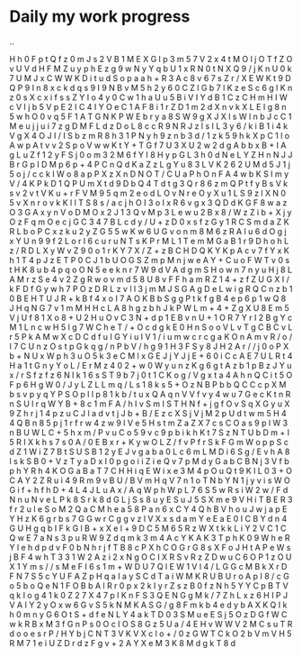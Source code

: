 # Daily my work progress
..

H
h
0
F
p
t
Q
f
z
0
m
J
s
2
V
B
1
M
E
X
G
l
p
3
m
5
7
V
2
x
4
t
M
O
l
j
O
T
f
Z
O
v
U
V
d
H
F
M
Z
u
y
p
h
E
z
g
9
w
N
y
Y
q
b
U
1
x
R
N
0
t
N
X
Q
9
/
j
K
n
U
0
k
7
U
M
J
x
C
W
W
K
D
i
t
u
d
S
o
p
a
a
h
+
R
3
A
c
8
v
6
7
s
Z
r
/
X
E
W
K
t
9
D
Q
P
9
I
n
8
x
c
k
d
q
s
9
I
9
N
B
v
M
5
h
2
y
6
0
C
Z
l
G
b
7
l
K
z
e
S
c
6
g
l
K
n
z
0
s
X
c
x
i
f
s
s
Z
Y
I
o
4
y
0
C
w
1
h
a
U
u
5
B
i
V
I
Y
d
B
1
C
z
C
H
m
H
I
W
c
V
I
j
b
5
V
p
E
2
I
C
4
I
Y
O
e
C
1
A
F
8
i
1
r
Z
D
1
m
2
d
X
n
v
k
X
L
E
I
g
8
n
5
w
h
O
0
v
q
5
F
1
A
T
G
N
K
P
W
E
b
r
y
a
8
S
W
9
g
X
J
X
l
s
W
l
n
b
J
c
C
1
M
e
u
j
j
u
i
7
z
g
D
M
F
L
d
z
D
o
L
8
c
c
R
9
N
R
J
z
l
s
I
L
3
y
6
/
k
i
B
1
i
4
k
V
g
X
4
O
J
I
/
I
S
b
z
m
R
8
h
3
1
P
N
y
h
9
z
n
b
3
d
/
1
z
k
5
9
h
k
X
p
C
1
l
o
A
w
p
A
t
v
v
2
S
p
o
V
w
w
K
t
Y
+
T
G
f
7
U
3
X
U
2
w
2
d
g
A
b
b
x
B
+
I
A
g
L
u
Z
f
1
2
y
F
S
j
0
o
m
3
2
M
6
f
Y
I
8
H
y
p
G
L
3
h
0
d
N
e
L
Y
Z
H
n
N
J
J
B
r
G
p
I
D
M
p
6
p
+
4
P
C
n
Q
d
K
a
Z
z
L
g
Y
u
8
3
L
V
K
2
6
2
U
M
d
5
J
1
j
5
o
j
/
c
c
k
I
W
o
8
a
p
P
X
z
X
n
D
N
O
T
/
C
U
a
P
h
O
n
F
A
4
w
b
K
S
I
m
y
V
/
4
K
P
k
D
1
Q
P
U
m
X
t
d
9
D
b
Q
4
T
d
t
g
3
Q
r
8
6
z
m
Q
P
t
f
y
B
s
V
k
s
v
2
v
t
V
K
u
+
r
F
V
M
9
5
q
m
2
e
o
d
L
O
v
N
r
e
O
y
X
u
1
L
S
9
z
l
X
N
0
5
v
X
n
r
o
v
k
K
l
l
T
S
8
s
/
a
c
j
h
O
I
3
o
I
x
R
6
v
g
x
3
Q
D
d
K
G
F
8
w
a
z
O
3
G
A
x
y
n
V
o
D
M
O
x
2
J
1
3
Q
v
M
p
3
L
e
w
u
2
B
x
8
/
W
z
Z
i
b
+
X
j
y
O
z
F
q
m
O
e
c
j
G
C
3
4
7
B
L
c
d
y
/
U
+
z
D
0
x
s
f
z
G
y
1
R
C
S
m
d
a
Z
K
R
L
b
o
P
C
x
z
k
u
2
y
Z
G
5
5
w
K
w
6
U
G
v
o
n
m
8
M
6
z
R
A
l
u
6
d
O
g
j
x
Y
U
n
9
9
f
2
L
o
r
l
6
c
u
r
u
N
T
s
K
P
r
M
L
1
T
e
m
M
G
a
B
1
r
9
D
h
o
h
L
z
/
R
D
L
X
y
W
v
Z
9
0
o
1
r
K
Y
7
X
/
Z
+
z
B
C
H
D
Q
K
Y
K
p
A
c
v
7
f
Y
x
K
h
1
T
4
p
J
z
E
T
P
0
C
J
1
b
U
O
G
S
Z
m
p
M
n
j
w
e
A
Y
+
C
u
o
F
W
T
v
0
s
t
H
K
8
u
b
4
p
q
o
O
N
5
e
e
k
n
r
7
W
9
d
V
A
d
g
m
S
H
o
w
n
7
n
y
u
H
j
8
L
A
M
r
z
S
e
4
v
2
Z
g
R
w
o
v
m
d
5
8
U
8
v
F
F
h
a
m
R
Z
1
4
+
z
f
Z
U
G
X
I
/
k
F
D
f
G
y
w
h
7
P
O
z
D
R
L
z
v
l
l
3
j
m
M
J
S
G
A
g
D
e
L
w
i
g
R
Q
C
n
z
b
1
0
B
E
H
T
U
J
R
+
k
B
f
4
x
o
I
7
A
O
K
B
b
S
g
g
P
t
k
f
g
B
4
e
p
6
p
1
w
Q
8
J
H
q
N
G
7
v
1
m
M
H
H
c
L
A
8
h
g
z
b
h
J
k
P
W
L
m
+
4
+
Z
g
X
U
8
E
m
5
V
j
U
f
8
1
X
o
8
+
U
2
H
u
O
v
C
3
N
+
d
p
1
E
B
v
n
U
+
1
O
R
7
Y
r
I
2
B
g
Y
c
M
1
L
n
c
w
H
5
l
g
7
W
C
h
e
T
/
+
O
c
d
g
k
E
0
H
n
S
o
o
V
L
v
T
g
C
B
C
v
L
r
5
P
k
A
M
w
X
c
D
C
d
f
u
I
G
Y
i
u
l
V
1
/
i
u
m
w
c
r
c
g
a
K
O
n
A
m
v
R
/
o
/
I
7
C
U
n
z
O
s
t
p
G
k
q
g
/
n
P
b
V
/
h
g
9
1
H
3
F
S
y
8
J
H
2
A
r
/
/
j
0
o
P
X
b
+
N
U
x
W
p
h
3
u
O
5
k
3
e
C
M
l
x
G
E
J
j
Y
J
j
E
+
6
0
i
C
c
A
E
7
U
L
R
t
4
H
a
1
t
G
n
y
Y
o
L
/
E
r
M
z
4
0
2
+
w
0
W
y
u
n
z
K
g
6
g
t
A
z
b
1
p
B
z
J
Y
u
x
/
r
S
f
z
f
z
6
N
I
k
1
6
s
S
T
9
b
7
j
0
t
1
C
K
o
g
/
V
g
x
t
a
4
A
h
n
Q
C
i
t
5
O
F
p
6
H
g
W
0
/
J
y
L
Z
L
L
m
q
/
L
s
1
8
k
s
5
+
O
z
N
B
P
b
b
Q
C
C
c
p
X
M
b
s
v
p
y
q
Y
P
S
O
p
l
l
p
8
1
k
b
/
t
u
x
Q
A
q
n
V
V
f
v
y
4
w
u
7
G
e
c
K
t
n
R
n
S
U
l
r
q
W
Y
B
+
8
c
1
m
F
A
/
h
I
v
S
m
I
S
T
H
N
f
+
j
g
f
O
v
S
q
X
G
y
u
X
9
Z
h
r
j
1
4
p
z
u
C
J
l
a
d
v
t
j
J
b
+
B
/
E
z
c
X
S
j
V
j
M
2
p
U
d
t
w
m
5
H
4
4
Q
B
n
8
5
p
j
1
r
f
r
w
4
z
w
9
l
V
e
5
H
s
t
m
Z
a
Z
X
7
c
s
C
O
a
s
9
p
l
W
3
n
B
U
W
L
C
+
5
h
x
m
/
P
v
u
C
o
5
9
v
c
9
p
b
i
k
h
K
t
7
S
z
N
T
U
b
D
m
+
l
5
R
I
X
k
h
s
7
s
0
A
/
0
E
B
x
r
+
K
y
w
O
L
Z
/
f
v
P
f
r
S
k
F
G
m
W
o
p
p
S
c
d
Z
1
W
i
Z
7
B
t
S
U
S
B
1
2
y
E
J
v
g
a
b
a
0
L
c
6
m
L
M
D
i
6
S
g
/
E
v
h
A
8
l
s
k
S
B
0
+
V
z
T
y
a
D
x
I
0
p
g
o
i
i
Z
i
e
Q
v
7
p
M
d
y
G
a
b
C
B
N
j
3
V
f
b
p
h
Y
R
h
4
K
O
G
a
B
a
T
7
C
H
H
i
q
E
W
i
x
e
3
M
4
p
O
u
Q
t
9
K
l
L
0
3
+
O
C
A
Y
2
Z
R
u
i
4
9
R
m
9
v
B
U
/
B
V
m
H
q
V
7
n
1
o
T
N
b
Y
N
1
j
y
v
i
s
W
O
G
i
f
+
h
f
h
D
+
4
L
4
J
L
u
A
x
/
A
q
W
p
h
W
p
L
7
6
S
5
w
R
s
i
W
2
w
/
F
d
N
n
u
N
v
e
L
P
k
8
S
r
k
8
d
G
L
j
S
s
8
u
y
E
S
u
J
5
S
X
m
e
9
V
H
i
T
B
E
R
3
f
r
2
u
l
e
S
o
M
2
Q
a
C
M
h
e
a
5
8
P
a
n
6
x
C
Y
4
Q
h
B
V
h
o
u
J
w
j
a
p
E
Y
H
z
K
6
g
r
b
s
7
G
G
w
r
C
g
g
v
z
l
V
X
x
s
d
a
m
Y
e
E
a
E
0
I
C
B
Y
d
n
4
G
U
H
g
q
b
I
F
k
G
l
B
+
x
X
e
l
+
9
D
C
5
M
6
5
R
z
W
X
t
k
k
L
i
Y
2
V
C
1
C
Q
w
E
7
a
N
s
3
p
u
R
W
9
Z
d
q
m
k
3
m
4
A
c
Y
K
A
K
3
T
p
h
K
0
9
W
h
e
R
Y
l
e
h
d
p
d
v
F
0
b
N
h
r
j
f
T
B
8
c
P
X
h
C
O
G
r
G
8
s
X
F
o
J
H
t
A
P
e
W
s
j
B
F
4
w
h
T
3
3
1
W
2
A
z
i
2
x
N
g
O
C
I
X
R
S
v
R
z
Z
D
w
u
C
6
O
P
1
z
O
U
X
1
Y
m
s
/
/
s
M
e
F
I
6
s
1
m
+
W
D
U
7
Q
l
E
W
1
V
l
4
/
L
G
G
c
M
B
k
X
r
D
F
N
7
S
5
c
Y
U
F
A
Z
p
H
q
a
I
a
y
S
C
d
T
a
i
W
M
K
R
U
B
U
r
o
A
p
I
8
/
c
G
o
5
b
o
Q
e
N
1
F
O
B
b
A
l
R
r
0
p
x
2
k
I
y
r
Z
s
z
B
0
f
z
N
h
5
Y
Y
C
p
B
T
V
q
k
I
o
g
4
1
k
0
Z
2
7
X
4
7
p
l
K
n
F
S
3
Q
E
N
G
g
M
k
/
7
Z
h
L
x
z
6
H
I
P
J
V
A
I
Y
2
y
O
x
w
6
G
v
S
5
k
N
M
K
A
S
G
/
g
8
F
m
k
b
4
e
d
y
b
A
X
K
Q
I
k
h
0
m
n
y
G
6
O
t
S
+
d
f
e
N
L
Y
4
a
k
T
D
0
3
S
M
u
e
E
S
j
5
O
z
D
G
f
W
C
w
k
R
B
x
M
3
f
G
n
P
s
0
O
c
I
O
S
8
G
z
5
U
a
/
4
E
H
v
W
W
V
2
M
C
s
u
T
R
d
o
o
e
s
r
P
/
H
Y
b
j
C
N
T
3
V
K
V
X
c
l
o
+
/
0
z
G
W
T
C
k
O
2
b
V
m
V
H
5
R
M
7
1
e
i
U
Z
D
r
d
z
F
g
v
+
2
A
Y
X
e
M
3
K
8
M
d
g
k
T
8
d
